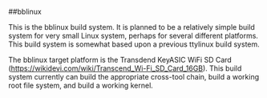 ##bblinux

This is the bblinux build system.  It is planned to be a relatively simple build system for very small Linux system, perhaps for several different platforms. This build system is somewhat based upon a previous ttylinux build system.

The bblinux target platform is the Transdend KeyASIC WiFi SD Card (https://wikidevi.com/wiki/Transcend_Wi-Fi_SD_Card_16GB). This build system currently can build the appropriate cross-tool chain, build a working root file system, and build a working kernel.

